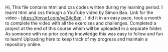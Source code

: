 Hi,
This file contains html and css codes written during my learning period.
I learnt html and css through a YouTube video by Simon Bao. Link for the video - https://tinyurl.com/ye24c6en .
I did it in an easy pace, took a month to complete the video with all the exercises and challenges.
Completed a project at the end of this course which will be uploaded in a separate folder.
As someone with no prior coding knowledge this was easy to follow and fun to learn!
Uploading here to keep track of my progress and maintain a repository online.

